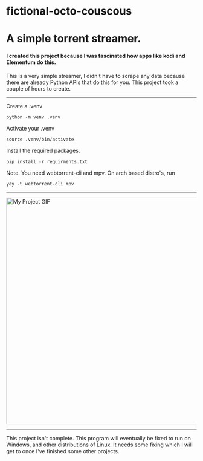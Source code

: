 # fictional-octo-couscous

<h1>A simple torrent streamer.</h1>
<h4>I created this project because I was fascinated how apps like kodi and Elementum do this. </h4>

<p>This is a very simple streamer, I didn't have to scrape any data because there are already Python APIs that do this for you. This project took a couple of hours to create.</p>

---

Create a .venv
```
python -m venv .venv
```

Activate your .venv
```
source .venv/bin/activate
```
Install the required packages.
```
pip install -r requirments.txt
```

Note. You need webtorrent-cli and mpv.
On arch based distro's, run
```
yay -S webtorrent-cli mpv
```


---

<img src="https://github.com/msnkr/fictional-octo-couscous/blob/main/tpb_steps.gif" alt="My Project GIF" width="800" height="600">


---



This project isn't complete. This program will eventually be fixed to run on Windows, and other distributions of Linux. 
It needs some fixing which I will get to once I've finished some other projects. 
